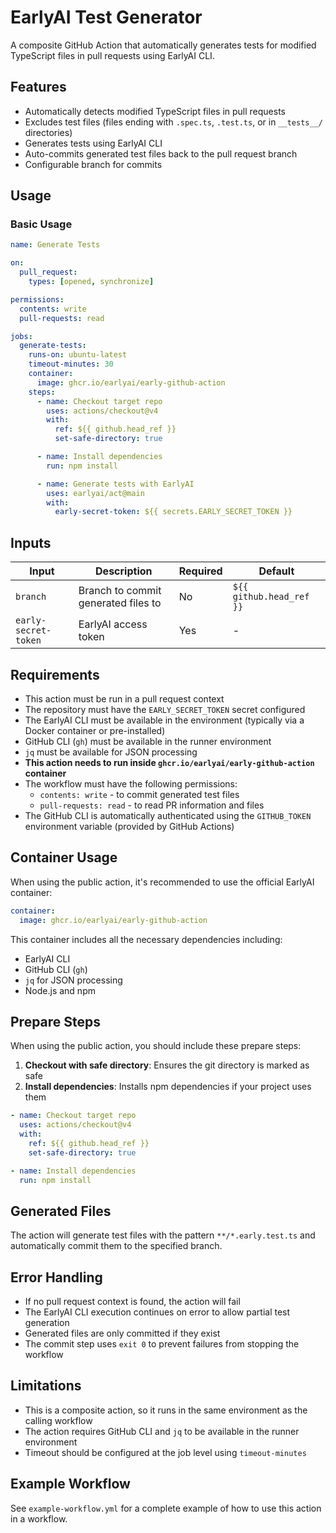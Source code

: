 # EarlyAI Test Generator

A composite GitHub Action that automatically generates tests for modified TypeScript files in pull requests using EarlyAI CLI.

## Features

- Automatically detects modified TypeScript files in pull requests
- Excludes test files (files ending with `.spec.ts`, `.test.ts`, or in `__tests__/` directories)
- Generates tests using EarlyAI CLI
- Auto-commits generated test files back to the pull request branch
- Configurable branch for commits

## Usage

### Basic Usage

```yaml
name: Generate Tests

on:
  pull_request:
    types: [opened, synchronize]

permissions:
  contents: write
  pull-requests: read

jobs:
  generate-tests:
    runs-on: ubuntu-latest
    timeout-minutes: 30
    container:
      image: ghcr.io/earlyai/early-github-action
    steps:
      - name: Checkout target repo
        uses: actions/checkout@v4
        with:
          ref: ${{ github.head_ref }}
          set-safe-directory: true

      - name: Install dependencies
        run: npm install

      - name: Generate tests with EarlyAI
        uses: earlyai/act@main
        with:
          early-secret-token: ${{ secrets.EARLY_SECRET_TOKEN }}
```

## Inputs

| Input | Description | Required | Default |
|-------|-------------|----------|---------|
| `branch` | Branch to commit generated files to | No | `${{ github.head_ref }}` |
| `early-secret-token` | EarlyAI access token | Yes | - |

## Requirements

- This action must be run in a pull request context
- The repository must have the `EARLY_SECRET_TOKEN` secret configured
- The EarlyAI CLI must be available in the environment (typically via a Docker container or pre-installed)
- GitHub CLI (`gh`) must be available in the runner environment
- `jq` must be available for JSON processing
- **This action needs to run inside `ghcr.io/earlyai/early-github-action` container**
- The workflow must have the following permissions:
  - `contents: write` - to commit generated test files
  - `pull-requests: read` - to read PR information and files
- The GitHub CLI is automatically authenticated using the `GITHUB_TOKEN` environment variable (provided by GitHub Actions)

## Container Usage

When using the public action, it's recommended to use the official EarlyAI container:

```yaml
container:
  image: ghcr.io/earlyai/early-github-action
```

This container includes all the necessary dependencies including:
- EarlyAI CLI
- GitHub CLI (`gh`)
- `jq` for JSON processing
- Node.js and npm

## Prepare Steps

When using the public action, you should include these prepare steps:

1. **Checkout with safe directory**: Ensures the git directory is marked as safe
2. **Install dependencies**: Installs npm dependencies if your project uses them

```yaml
- name: Checkout target repo
  uses: actions/checkout@v4
  with:
    ref: ${{ github.head_ref }}
    set-safe-directory: true

- name: Install dependencies
  run: npm install
```

## Generated Files

The action will generate test files with the pattern `**/*.early.test.ts` and automatically commit them to the specified branch.

## Error Handling

- If no pull request context is found, the action will fail
- The EarlyAI CLI execution continues on error to allow partial test generation
- Generated files are only committed if they exist
- The commit step uses `exit 0` to prevent failures from stopping the workflow

## Limitations

- This is a composite action, so it runs in the same environment as the calling workflow
- The action requires GitHub CLI and `jq` to be available in the runner environment
- Timeout should be configured at the job level using `timeout-minutes`

## Example Workflow

See `example-workflow.yml` for a complete example of how to use this action in a workflow. 